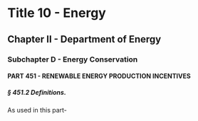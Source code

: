 
# Title 10 - Energy
## Chapter II - Department of Energy
### Subchapter D - Energy Conservation
#### PART 451 - RENEWABLE ENERGY PRODUCTION INCENTIVES
##### § 451.2 Definitions.

As used in this part-
